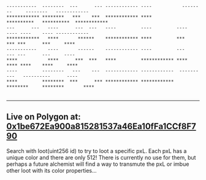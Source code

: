```
-----------  --------  ---      --- ------------ ----           --------     --------   ------------ 
************ ********   ***    ***  ************ ****          **********   **********  ************ 
---      ---   ----      ---  ---   ----         ----         ----    ---- ----    ---- ------------ 
************   ****       ******    ************ ****         ***      *** ***      ***     ****     
-----------    ----       ------    ------------ ----         ---      --- ---      ---     ----     
****           ****      ***  ***   ****         ************ ****    **** ****    ****     ****     
----         --------   ---    ---  ------------ ------------  ----------   ----------      ----     
****         ********  ***      *** ************ ************   ********     ********       ****     
                                                                                                     

```                                          
---
Live on Polygon at: **[0x1be672Ea900a815281537a46Ea10fFa1CCf8F790](https://polygonscan.com/address/0x1be672Ea900a815281537a46Ea10fFa1CCf8F790)**
---

Search with loot(uint256 id) to try to loot a specific pxL. Each pxL has a unique color and there are only 512! There is currently no use for them, but perhaps a future alchemist will find a way to transmute the pxL or imbue other loot with its color properties...